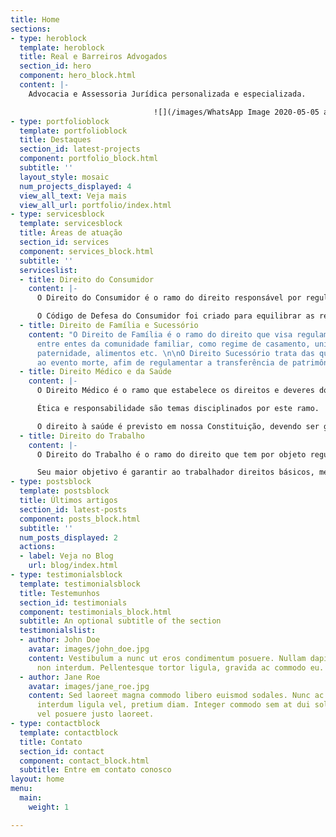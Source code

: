 ```yaml
---
title: Home
sections:
- type: heroblock
  template: heroblock
  title: Real e Barreiros Advogados
  section_id: hero
  component: hero_block.html
  content: |-
    Advocacia e Assessoria Jurídica personalizada e especializada.

                                ![](/images/WhatsApp Image 2020-05-05 at 14.31.09.jpeg)
- type: portfolioblock
  template: portfolioblock
  title: Destaques
  section_id: latest-projects
  component: portfolio_block.html
  subtitle: ''
  layout_style: mosaic
  num_projects_displayed: 4
  view_all_text: Veja mais
  view_all_url: portfolio/index.html
- type: servicesblock
  template: servicesblock
  title: Áreas de atuação
  section_id: services
  component: services_block.html
  subtitle: ''
  serviceslist:
  - title: Direito do Consumidor
    content: |-
      O Direito do Consumidor é o ramo do direito responsável por regulamentar as relações entre fornecedores de bens e serviços e seus consumidores.

      O Código de Defesa do Consumidor foi criado para equilibrar as relações de consumo, visando garantir a saúde, segurança, informação e orientação aos consumidores para evitar que estes sejam violados e prejudicados.
  - title: Direito de Família e Sucessório
    content: "O Direito de Família é o ramo do direito que visa regulamentar as questões
      entre entes da comunidade familiar, como regime de casamento, união estável,
      paternidade, alimentos etc. \n\nO Direito Sucessório trata das questões relacionadas
      ao evento morte, afim de regulamentar a transferência de patrimônio do falecido. "
  - title: Direito Médico e da Saúde
    content: |-
      O Direito Médico é o ramo que estabelece os direitos e deveres dos profissionais e instituições de saúde, bem como, de pacientes que utilizam os serviços de saúde.

      Ética e responsabilidade são temas disciplinados por este ramo.

      O direito à saúde é previsto em nossa Constituição, devendo ser garantido a todos os cidadãos de forma justa e com qualidade. Profissionais do direito, devem lutar para evitar e abolir qualquer desrespeito e abuso relacionados a este tema.
  - title: Direito do Trabalho
    content: |-
      O Direito do Trabalho é o ramo do direito que tem por objeto regulamentar normas e princípios para gerir as relações empregatícias e as relações de trabalho especificadas.

      Seu maior objetivo é garantir ao trabalhador direitos básicos, melhores condições de trabalho, inclusive sociais, através de medidas de proteção que proporcionam melhor equilíbrio com a classe patronal (empregador).
- type: postsblock
  template: postsblock
  title: Últimos artigos
  section_id: latest-posts
  component: posts_block.html
  subtitle: ''
  num_posts_displayed: 2
  actions:
  - label: Veja no Blog
    url: blog/index.html
- type: testimonialsblock
  template: testimonialsblock
  title: Testemunhos
  section_id: testimonials
  component: testimonials_block.html
  subtitle: An optional subtitle of the section
  testimonialslist:
  - author: John Doe
    avatar: images/john_doe.jpg
    content: Vestibulum a nunc ut eros condimentum posuere. Nullam dapibus quis nunc
      non interdum. Pellentesque tortor ligula, gravida ac commodo eu.
  - author: Jane Roe
    avatar: images/jane_roe.jpg
    content: Sed laoreet magna commodo libero euismod sodales. Nunc ac libero convallis,
      interdum ligula vel, pretium diam. Integer commodo sem at dui sollicitudin,
      vel posuere justo laoreet.
- type: contactblock
  template: contactblock
  title: Contato
  section_id: contact
  component: contact_block.html
  subtitle: Entre em contato conosco
layout: home
menu:
  main:
    weight: 1

---
```

